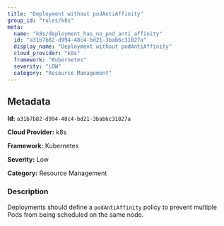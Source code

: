 ```yaml
---
title: "Deployment without podAntiAffinity"
group_id: "rules/k8s"
meta:
  name: "k8s/deployment_has_no_pod_anti_affinity"
  id: "a31b7b82-d994-48c4-bd21-3bab6c31827a"
  display_name: "Deployment without podAntiAffinity"
  cloud_provider: "k8s"
  framework: "Kubernetes"
  severity: "LOW"
  category: "Resource Management"
---
```

## Metadata

**Id:** `a31b7b82-d994-48c4-bd21-3bab6c31827a`

**Cloud Provider:** k8s

**Framework:** Kubernetes

**Severity:** Low

**Category:** Resource Management

### Description

 Deployments should define a `podAntiAffinity` policy to prevent multiple Pods from being scheduled on the same node.
